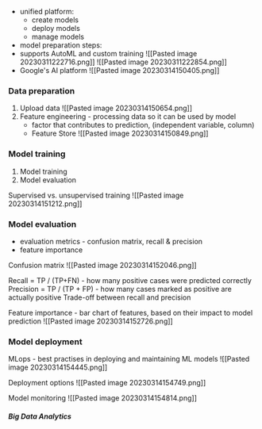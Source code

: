 - unified platform:
	- create models
	- deploy models
	- manage models
- model preparation steps:
- supports AutoML and custom training
![[Pasted image 20230311222716.png]]
![[Pasted image 20230311222854.png]]
- Google's AI platform
![[Pasted image 20230314150405.png]]

### Data preparation
1. Upload data
   ![[Pasted image 20230314150654.png]]
2. Feature engineering - processing data so it can be used by model
   - factor that contributes to prediction, (independent variable, column)
   - Feature Store
     ![[Pasted image 20230314150849.png]]

### Model training
1. Model training 
2. Model evaluation

Supervised vs. unsupervised training
![[Pasted image 20230314151212.png]]

### Model evaluation
- evaluation metrics - confusion matrix, recall & precision
- feature importance

Confusion matrix
![[Pasted image 20230314152046.png]]

Recall = TP / (TP+FN) - how many positive cases were predicted correctly
Precision = TP / (TP + FP) - how many cases marked as positive are actually positive
Trade-off between recall and precision

Feature importance - bar chart of features, based on their impact to model prediction
![[Pasted image 20230314152726.png]]


### Model deployment

MLops - best practises in deploying and maintaining ML models
![[Pasted image 20230314154445.png]]

Deployment options
![[Pasted image 20230314154749.png]]

Model monitoring
![[Pasted image 20230314154814.png]]

##### Big Data Analytics
